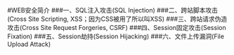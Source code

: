 #WEB安全简介
###一、SQL注入攻击(SQL Injection)
###二、跨站脚本攻击(Cross Site Scripting, XSS；因为CSS被用了所以叫XSS)
###三、跨站请求伪造攻击(Cross Site Request Forgeries, CSRF)
###四、Session固定攻击(Session Fixation)
###五、Session劫持(Session Hijacking)
###六、文件上传漏洞(File Upload Attack)